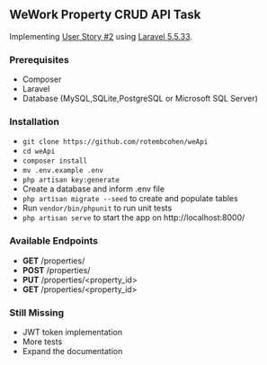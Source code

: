 ## WeWork Property CRUD API Task ##

Implementing [User Story #2](https://github.com/WeConnect/physical-systems-api-test/blob/master/docs/stories.md) using [Laravel 5.5.33](https://laravel.com/).

### Prerequisites ###
* Composer
* Laravel
* Database (MySQL,SQLite,PostgreSQL or Microsoft SQL Server)

### Installation ###

* `git clone https://github.com/rotembcohen/weApi`
* `cd weApi`
* `composer install`
* `mv .env.example .env`
* `php artisan key:generate`
* Create a database and inform .env file
* `php artisan migrate --seed` to create and populate tables
* Run `vendor/bin/phpunit` to run unit tests
* `php artisan serve` to start the app on http://localhost:8000/

### Available Endpoints ###

* **GET** /properties/
* **POST** /properties/
* **PUT** /properties/<property_id>
* **GET** /properties/<property_id>

### Still Missing ###

* JWT token implementation
* More tests
* Expand the documentation
